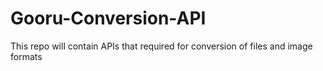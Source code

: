 Gooru-Conversion-API
====================

This repo will contain APIs that required for conversion of files and image formats 
